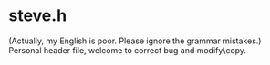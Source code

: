 # steve.h  
(Actually, my English is poor. Please ignore the grammar mistakes.)  
Personal header file, welcome to correct bug and modify\copy.  
